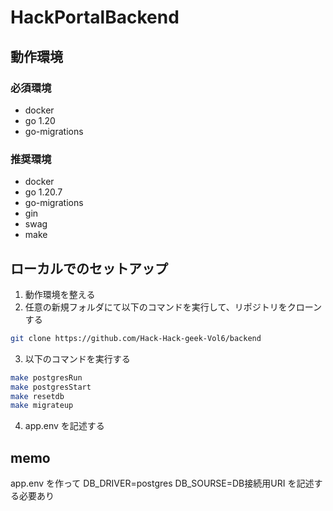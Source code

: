 # HackPortalBackend

## 動作環境

### 必須環境

- docker
- go 1.20
- go-migrations

### 推奨環境

- docker
- go 1.20.7
- go-migrations
- gin
- swag
- make

## ローカルでのセットアップ

1. 動作環境を整える
2. 任意の新規フォルダにて以下のコマンドを実行して、リポジトリをクローンする

```bash
git clone https://github.com/Hack-Hack-geek-Vol6/backend
```

3. 以下のコマンドを実行する  

```bash
make postgresRun
make postgresStart
make resetdb
make migrateup
```

4. app.env を記述する

## memo

app.env を作って
DB_DRIVER=postgres
DB_SOURSE=DB接続用URI
を記述する必要あり
